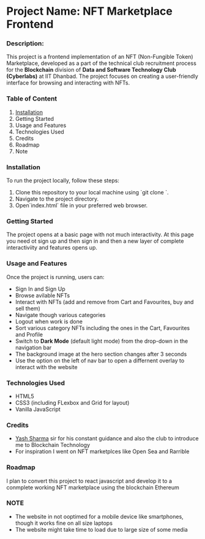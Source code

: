 <h1>Project Name: NFT Marketplace Frontend</h1>

<h3>Description:</h3>
<p>This project is a frontend implementation of an NFT (Non-Fungible Token) Marketplace, developed as a part of the technical club recruitment process for the <b>Blockchain</b> division of <b>Data and Software Technology Club (Cyberlabs)</b> at IIT Dhanbad. The project focuses on creating a user-friendly interface for browsing and interacting with NFTs.</p>

<h3>Table of Content</h3>
<ol>
  <li><a href='#' onclick="getElementById('#install').scrollIntoView({ behavior: 'smooth', block: 'start' })">Installation</a>
  <li>Getting Started
  <li>Usage and Features
  <li>Technologies Used
  <li>Credits
  <li>Roadmap
  <li>Note
</ol>

<h3>Installation</h3>
To run the project locally, follow these steps:
<ol>
  <li>Clone this repository to your local machine using `git clone <repository-url>`.
  <li>Navigate to the project directory.
  <li>Open`index.html` file in your preferred web browser.
</ol>

<h3>Getting Started</h3>
<p>The project opens at a basic page with not much interactivity. At this page you need ot sign up and then sign in and then a new layer of complete interactiviity and features opens up.</p>


<h3>Usage and Features</h3>
Once the project is running, users can:
<ul>
  <li>Sign In and Sign Up</li>
  <li>Browse avilable NFTs</li>
  <li>Interact with NFTs (add and remove from Cart and Favourites, buy and sell them)</li>
  <li>Navigate though various categories</li>
  <li>Logout when work is done</li>
  <li>Sort various category NFTs including the ones in the Cart, Favourites and Profile</li>
  <li>Switch to <b>Dark Mode</b> (default light mode) from the drop-down in the navigation bar</li>
  <li>The background image at the hero section changes after 3 seconds</li>
  <li>Use the option on the left of nav bar to open a differnent overlay to interact with the website</li>
</ul>

<h3>Technologies Used</h3>
<ul>
  <li>HTML5</li>
  <li>CSS3 (including FLexbox and Grid for layout)</li>
  <li>Vanilla JavaScript</li>
</ul>

<h3>Credits</h3>
<ul>
  <li><a href='https://www.linkedin.com/in/yash-sharma-2a69a7255'>Yash Sharma</a> sir for his constant guidance and also the club to introduce me to Blockchain Technology</li>
  <li>For inspiration I went on NFT marketplces like Open Sea and Rarrible</li>
</ul>

<h3>Roadmap</h3>
<p>I plan to convert this project to react javascript and develop it to a conmplete working NFT marketplace using the blockchain Ethereum</p>

<h3 id='install'>NOTE</h3>
<ul>
  <li>The website in not ooptimed for a mobile device like smartphones, though it works fine on all size laptops</li>
  <li>The website might take time to load due to large size of some media</li>
</ul>
